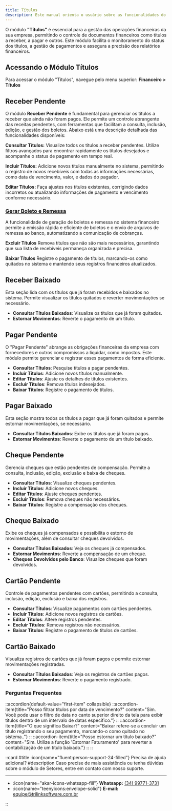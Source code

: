 ```yaml
---
title: Títulos
description: Este manual orienta o usuário sobre as funcionalidades do módulo "Títulos", com foco na gestão de títulos financeiros pendentes e baixados no sistema.
---
```


O módulo **"Títulos"** é essencial para a gestão das operações financeiras da sua empresa, permitindo o controle de documentos financeiros como títulos a receber, a pagar e outros. Este módulo facilita o monitoramento do status dos títulos, a gestão de pagamentos e assegura a precisão dos relatórios financeiros.

## Acessando o Módulo Títulos

Para acessar o módulo "Títulos", navegue pelo menu superior: **Financeiro > Títulos**

## Receber Pendente

O módulo **Receber Pendente** é fundamental para gerenciar os títulos a receber que ainda não foram pagos. Ele permite um controle abrangente das receitas pendentes, com ferramentas que facilitam a consulta, inclusão, edição, e gestão dos boletos. Abaixo está uma descrição detalhada das funcionalidades disponíveis:

**Consultar Títulos:** Visualize todos os títulos a receber pendentes. Utilize filtros avançados para encontrar rapidamente os títulos desejados e acompanhe o status de pagamento em tempo real.

**Incluir Títulos:** Adicione novos títulos manualmente no sistema, permitindo o registro de novos recebíveis com todas as informações necessárias, como data de vencimento, valor, e dados do pagador.

**Editar Títulos:** Faça ajustes nos títulos existentes, corrigindo dados incorretos ou atualizando informações de pagamento e vencimento conforme necessário.
  
### [Gerar Boleto e Remessa](/docs/financeiro/titulos/_gerar-boletos)

A funcionalidade de geração de boletos e remessa no sistema financeiro permite a emissão rápida e eficiente de boletos e o envio de arquivos de remessa ao banco, automatizando a comunicação de cobranças.

**Excluir Títulos** Remova títulos que não são mais necessários, garantindo que sua lista de recebíveis permaneça organizada e precisa.

**Baixar Títulos** Registre o pagamento de títulos, marcando-os como quitados no sistema e mantendo seus registros financeiros atualizados.

## Receber Baixado

Esta seção lida com os títulos que já foram recebidos e baixados no sistema. Permite visualizar os títulos quitados e reverter movimentações se necessário.

- **Consultar Títulos Baixados**: Visualize os títulos que já foram quitados.
- **Estornar Movimentos**: Reverte o pagamento de um título.

## Pagar Pendente

O "Pagar Pendente" abrange as obrigações financeiras da empresa com fornecedores e outros compromissos a liquidar, como impostos. Este módulo permite gerenciar e registrar esses pagamentos de forma eficiente.

- **Consultar Títulos**: Pesquise títulos a pagar pendentes.
- **Incluir Títulos**: Adicione novos títulos manualmente.
- **Editar Títulos**: Ajuste os detalhes de títulos existentes.
- **Excluir Títulos**: Remova títulos indesejados.
- **Baixar Títulos**: Registre o pagamento de títulos.

## Pagar Baixado

Esta seção mostra todos os títulos a pagar que já foram quitados e permite estornar movimentações, se necessário.

- **Consultar Títulos Baixados**: Exibe os títulos que já foram pagos.
- **Estornar Movimentos**: Reverte o pagamento de um título baixado.

## Cheque Pendente

Gerencia cheques que estão pendentes de compensação. Permite a consulta, inclusão, edição, exclusão e baixa de cheques.

- **Consultar Títulos**: Visualize cheques pendentes.
- **Incluir Títulos**: Adicione novos cheques.
- **Editar Títulos**: Ajuste cheques pendentes.
- **Excluir Títulos**: Remova cheques não necessários.
- **Baixar Títulos**: Registre a compensação dos cheques.

## Cheque Baixado

Exibe os cheques já compensados e possibilita o estorno de movimentações, além de consultar cheques devolvidos.

- **Consultar Títulos Baixados**: Veja os cheques já compensados.
- **Estornar Movimentos**: Reverte a compensação de um cheque.
- **Cheques Devolvidos pelo Banco**: Visualize cheques que foram devolvidos.

## Cartão Pendente

Controle de pagamentos pendentes com cartões, permitindo a consulta, inclusão, edição, exclusão e baixa dos registros.

- **Consultar Títulos**: Visualize pagamentos com cartões pendentes.
- **Incluir Títulos**: Adicione novos registros de cartões.
- **Editar Títulos**: Altere registros pendentes.
- **Excluir Títulos**: Remova registros não necessários.
- **Baixar Títulos**: Registre o pagamento de títulos de cartões.

## Cartão Baixado

Visualiza registros de cartões que já foram pagos e permite estornar movimentações registradas.

- **Consultar Títulos Baixados**: Veja os registros de cartões pagos.
- **Estornar Movimentos**: Reverte o pagamento registrado.

### Perguntas Frequentes

::accordion{default-value="first-item" collapsible}
  ::accordion-item{title="Posso filtrar títulos por data de vencimento?" content="Sim. Você pode usar o filtro de data no canto superior direito da tela para exibir títulos dentro de um intervalo de datas específico."}
  ::
  ::accordion-item{title="O que significa Baixar?" content="Baixar refere-se a concluir um título registrando o seu pagamento, marcando-o como quitado no sistema.."}
  ::
  ::accordion-item{title="Posso estornar um título baixado?" content="Sim. Utilize a função 'Estornar Faturamento' para reverter a contabilização de um título baixado."}
  ::
::

::card
#title
:icon{name="fluent:person-support-24-filled"} Precisa de ajuda adicional?
#description
Caso precise de mais assistência ou tenha dúvidas sobre o módulo de Setores, entre em contato com nosso suporte.

---

- :icon{name="akar-icons-whatsapp-fill"} **Whatsapp:** [(34) 99771-3731](https://wa.me/trilinksoftware)
- :icon{name="teenyicons:envelope-solid"} **E-mail:** [equipe@trilinksoftware.com.br](mailto:equipe@trilinksoftware.com.br)

::
